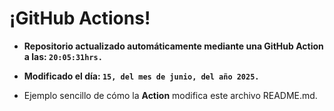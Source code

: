 # ¡GitHub Actions!
* **Repositorio actualizado automáticamente mediante una GitHub Action a las: `20:05:31hrs.`**
* **Modificado el día: `15, del mes de junio, del año 2025.`**

* Ejemplo sencillo de cómo la **Action** modifica este archivo README.md.
